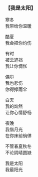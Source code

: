 ### 【我是太阳】

寒冬  
我带给你温暖

酷夏  
我会把你灼伤

有时  
被云遮挡  
我让你惆怅

偶尔  
我也悲伤  
你得撑雨伞

白天  
我的灿然  
让你心情舒畅

夜晚  
我借月光  
在你床前徜徉

不管春夏秋冬  
不论阴晴圆缺

我是太阳  
我最阳光
